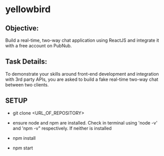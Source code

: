 # yellowbird


## Objective:
Build a real-time, two-way chat application using ReactJS and integrate it with a free account on PubNub.

## Task Details:
To demonstrate your skills around front-end development and integration with 3rd party APIs, you are asked to build a
fake real-time two-way chat between two clients.

## SETUP
- git clone <URL_OF_REPOSITORY>
- ensure node and npm are installed.  Check in terminal using 'node -v' and 'npm -v" respectively.  If neither is installed 

- npm install
- npm start
